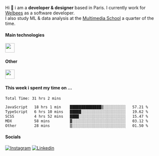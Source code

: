 Hi :wave: i am a **developer & designer** based in Paris. I currently work for [Welbees](https://www.welbees.com) as a software developer.<br /> I also study ML & data analysis at the [Multimedia School](https://www.ecole-multimedia.com/) a quarter of the time.

#### Main technologies
<img height="30" src="https://skillicons.dev/icons?i=js,ts,react,nextjs,threejs,nodejs,nestjs,laravel,mysql,git,docker" />

#### Other
<img height="30" src="https://skillicons.dev/icons?i=figma,ps,ai,ae,pr,blender,unreal,ableton" />

#### This week i spent my time on ...
<!--START_SECTION:waka-->

```txt
Total Time: 31 hrs 2 mins

JavaScript   18 hrs 1 min    ██████████████▒░░░░░░░░░░   57.21 %
TypeScript   6 hrs 10 mins   █████░░░░░░░░░░░░░░░░░░░░   19.62 %
SCSS         4 hrs 52 mins   ████░░░░░░░░░░░░░░░░░░░░░   15.47 %
MDX          58 mins         ▓░░░░░░░░░░░░░░░░░░░░░░░░   03.12 %
Other        28 mins         ▒░░░░░░░░░░░░░░░░░░░░░░░░   01.50 %
```

<!--END_SECTION:waka-->

#### Socials

<a href="https://www.instagram.com/maximelbv/" target="_blank">![Instagram](https://img.shields.io/badge/Instagram-E4405F?style=for-the-badge&logo=instagram&logoColor=white)</a>
<a href="https://www.linkedin.com/in/maxime-lefebvre-85b545199" target="_blank">![Linkedin](https://img.shields.io/badge/LinkedIn-0077B5?style=for-the-badge&logo=linkedin&logoColor=white)</a>
